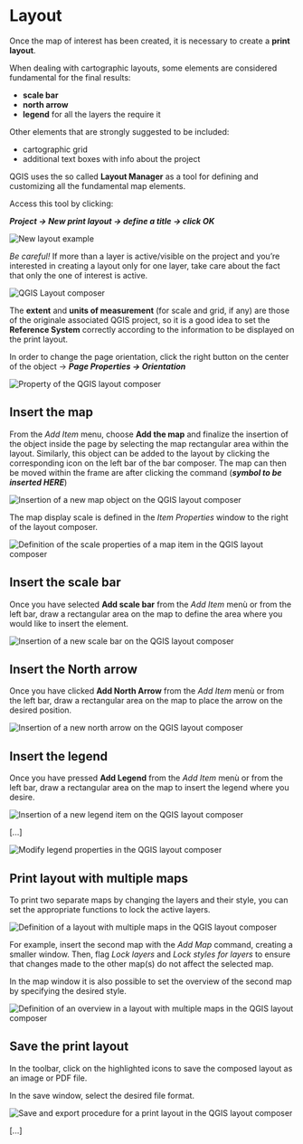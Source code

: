 # Layout

Once the map of interest has been created, it is necessary to create a **print layout**.

When dealing with cartographic layouts, some elements are considered fundamental for the final results:

* **scale bar**
* **north arrow**
* **legend** for all the layers the require it

Other elements that are strongly suggested to be included:

* cartographic grid
* additional text boxes with info about the project​

QGIS uses the so called **Layout Manager** as a tool for defining and customizing all the fundamental map elements.​

Access this tool by clicking:

***Project -> New print layout -> define a title -> click OK***

![New layout example](../assets/img/module4/new-layout.png "Procedure for the creation of a new layout file in QGIS")

*Be careful!* If more than a layer is active/visible on the project and you’re interested in creating a layout only for one layer, take care about the fact that only the one of interest is active.

![QGIS Layout composer](../assets/img/module4/layout-composer-gui.png "Graphic User Interface of the QGIS layout composer")

The **extent** and **units of measurement** (for scale and grid, if any) are those of the originale associated QGIS project, so it is a good idea to set the **Reference System** correctly according to the information to be displayed on the print layout.

In order to change the page orientation, click the right button on the center of the object -> ***Page Properties -> Orientation***

![Property of the QGIS layout composer](../assets/img/module4/layout-composer-properties.png "Print Layout composer properties in QGIS")

## Insert the map

From the *Add Item* menu, choose **Add the map** and finalize the insertion of the object inside the page by selecting the map rectangular area within the layout. Similarly, this object can be added to the layout by clicking the corresponding icon on the left bar of the bar composer. The map can then be moved within the frame are after clicking the command (***symbol to be inserted HERE***)     

![Insertion of a new map object on the QGIS layout composer](../assets/img/module4/insert-map.png "Insertion of a new map object on the QGIS layout composer")

The map display scale is defined in the *Item Properties* window to the right of the layout composer.

![Definition of the scale properties of a map item in the QGIS layout composer](../assets/img/module4/map-scale-properties.png "Definition of the scale properties of a map item in the QGIS layout composer")

## Insert the scale bar

Once you have selected **Add scale bar** from the *Add Item* menù or from the left bar, draw a rectangular area on the map to define the area where you would like to insert the element.

![Insertion of a new scale bar on the QGIS layout composer](../assets/img/module4/insert-scalebar.png "Insertion of a new scale bar on the QGIS layout composer")

## Insert the North arrow

Once you have clicked **Add North Arrow** from the *Add Item* menù or from the left bar, draw a rectangular area on the map to place the arrow on the desired position.

![Insertion of a new north arrow on the QGIS layout composer](../assets/img/module4/insert-north-arrow.png "Insertion of a new north arrow on the QGIS layout composer")

## Insert the legend

Once you have pressed **Add Legend** from the *Add Item* menù or from the left bar, draw a rectangular area on the map to insert the legend where you desire.

![Insertion of a new legend item on the QGIS layout composer](../assets/img/module4/insert-legend.png "Insertion of a new legend item on the QGIS layout composer")

[...]

![Modify legend properties in the QGIS layout composer](../assets/img/module4/legend-properties.png "Modify legend properties in the QGIS layout composer")

## Print layout with multiple maps

To print two separate maps by changing the layers and their style, you can set the appropriate functions to lock the active layers.

![Definition of a layout with multiple maps in the QGIS layout composer](../assets/img/module4/multiple-maps.png "Definition of a layout with multiple maps in the QGIS layout composer")

For example, insert the second map with the *Add Map* command, creating a smaller window. Then, flag *Lock layers* and *Lock styles for layers* to ensure that changes made to the other map(s) do not affect the selected map.

In the map window it is also possible to set the overview of the second map by specifying the desired style.

![Definition of an overview in a layout with multiple maps in the QGIS layout composer](../assets/img/module4/add-overview-layout.png "Definition of an overview in a layout with multiple maps in the QGIS layout composer")

## Save the print layout

In the toolbar, click on the highlighted icons to save the composed layout as an image or PDF file.

In the save window, select the desired file format.

![Save and export procedure for a print layout in the QGIS layout composer](../assets/img/module4/save-layout.png "Save and export procedure for a print layout in the QGIS layout composer")

[...]